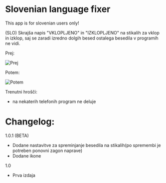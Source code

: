 Slovenian language fixer
==================

This app is for slovenian users only!

(SLO) Skrajša napis "VKLOPLJENO" in "IZKLOPLJENO" na stikalih za vklop in izklop, saj se zaradi izredno dolgih besed 
ostalega besedila v programih ne vidi.

Prej:

![Prej](https://raw.githubusercontent.com/kv1dr/slo-language-fixer/master/prej.png)

Potem:

![Potem](https://raw.githubusercontent.com/kv1dr/slo-language-fixer/master/potem.png)

Trenutni hrošči:
 - na nekaterih telefonih program ne deluje

Changelog:
==================
1.0.1 (BETA)
- Dodane nastavitve za spreminjanje besedila na stikalih(po spremembi je potreben ponovni zagon naprave)
- Dodane ikone

1.0
- Prva izdaja
